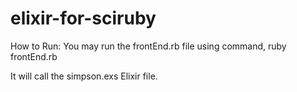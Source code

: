 elixir-for-sciruby
==================

How to Run:
You may run the frontEnd.rb file using command,
    ruby frontEnd.rb

It will call the simpson.exs Elixir file.

